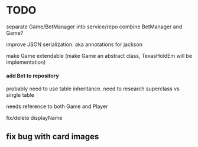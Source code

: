 # TODO

separate Game/BetManager into service/repo
combine BetManager and Game?

improve JSON serialization. aka annotations for jackson

make Game extendable (make Game an abstract class, TexasHoldEm will be implementation)

#### add Bet to repository
probably need to use table inheritance.
need to research superclass vs single table

needs reference to both Game and Player


fix/delete displayName


## fix bug with card images